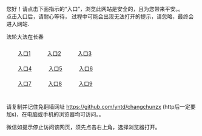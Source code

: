 您好！请点击下面指示的“入口”，浏览此网站是安全的，且为您带来平安。。 <br/>
点击入口后，请耐心等待， 过程中可能会出现无法打开的提示，请忽略，最终会进入网站. </br>

法轮大法在长春<br/>
<div style="padding:10px"><a style="margin:20px" target="_blank" href="https://dhh0b5yynpnzb.cloudfront.net/2Qpsp?kimxxkr" id="ccLink1" rel="nofollow">入口1</a> <a target="_blank" style="margin:20px" href="https://d2q6s4csr866vh.cloudfront.net/2Qpsp?rfojdr" id="ccLink2" rel="nofollow">入口2</a> <a style="margin:20px" target="_blank" href="https://d30m15irkpgz2d.cloudfront.net/2Qpsp?elaix" id="ccLink3" rel="nofollow">入口3</a></div>

<div style="padding:10px" ><a style="margin:20px" target="_blank" href="https://dhh0b5yynpnzb.cloudfront.net/2Qpsp?kimxxkr" id="ccLink4" rel="nofollow">入口4</a> <a style="margin:20px" href="https://d2q6s4csr866vh.cloudfront.net/2Qpsp?rfojdr" target="_blank" id="ccLink5" rel="nofollow">入口5</a> <a style="margin:20px" href="https://d30m15irkpgz2d.cloudfront.net/2Qpsp?elaix" target="_blank" id="ccLink6" rel="nofollow">入口6</a></div>

<div style="padding:10px"><a style="margin:20px" target="_blank" href="https://dhh0b5yynpnzb.cloudfront.net/2Qpsp?kimxxkr" id="ccLink7" rel="nofollow">入口7</a> <a style="margin:20px" href="https://d2q6s4csr866vh.cloudfront.net/2Qpsp?rfojdr" target="_blank" id="ccLink8" rel="nofollow">入口8</a> <a style="margin:20px" target="_blank" href="https://d30m15irkpgz2d.cloudfront.net/2Qpsp?elaix" id="ccLink9" rel="nofollow">入口9</a></div>

<br/>



请复制并记住免翻墙网址 https://github.com/yntd/changchunzx (http后一定要加s)，在电脑或手机的浏览器均可访问。。<br/>

微信如提示停止访问该网页，须先点击右上角，选择浏览器打开。
